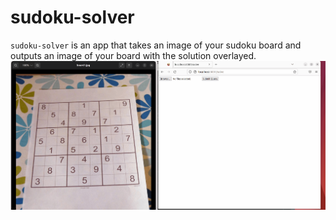 # sudoku-solver

`sudoku-solver` is an app that takes an image of your sudoku board and outputs an image of your board with the solution overlayed.
![](https://github.com/pstarszyk/sudoku-solver/blob/main/docs/gifs/solver.gif)